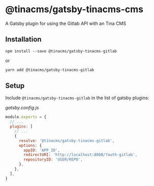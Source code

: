 # @tinacms/gatsby-tinacms-cms

A Gatsby plugin for using the Gitlab API with an Tina CMS

## Installation

```
npm install --save @tinacms/gatsby-tinacms-gitlab
```

or

```sh
yarn add @tinacms/gatsby-tinacms-gitlab
```

## Setup

Include `@tinacms/gatsby-tinacms-gitlab` in the list of gatsby plugins:

_gatsby.config.js_

```javascript
module.exports = {
  // ...
  plugins: [
    // ...
    {
      resolve: '@tinacms/gatsby-tinacms-gitlab',
      options: {
        appID: 'APP_ID',
        redirectURI: 'http://localhost:8000/?auth-gitlab',
        repositoryID: 'USER/REPO',
      },
    },
  ],
}
```
